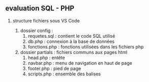 ## evaluation SQL - PHP

1. structure fichiers sous VS Code
    1. dossier config :
        1. requetes.sql : contient le code SQL utilisé
        2. db.php : connexion à la base de données
        3. fonctions.php : fonctions utilisées dans les fichiers php
    2. dossier partials : fichiers communs aux pages html
        1. head.php : entête
        2. navbar.php : menu de navigation en haut de page
        3. footer.php : pied de page
        4. scripts.php : ensemble des balises <script>
    3. dossier assets : 
        1. js/scripts.js : fichier de code javascript
        2. css/styles.css : feuilles de styles en css
        3. img : dossier des images

2. Création de la base de données "immobilier"
Création de la table : logement
voir le fichier requetes.sql

3. Enregistrement des données
Formulaire de création de logement : voir le fichier "create.php"

4. Affichage des données
Page d’affichage des données saisies : voir le fichier "liste.php"

5. Développements complémentaires
Les fichiers uploadés via le champ photo sont renommés sous la forme "logement_(timestamp).jpg : non réussi...
Affichage d'un logement spécifique en passant son id dans l'url : voir le fichier "show.php"

6. Fichier de départ : accueil.php
